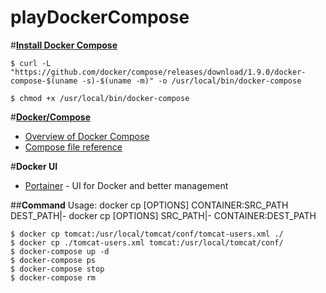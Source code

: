 # playDockerCompose


#**[Install Docker Compose](https://docs.docker.com/compose/install/)**

	$ curl -L "https://github.com/docker/compose/releases/download/1.9.0/docker-compose-$(uname -s)-$(uname -m)" -o /usr/local/bin/docker-compose

	$ chmod +x /usr/local/bin/docker-compose

#**[Docker/Compose](https://github.com/docker/compose)**
* [Overview of Docker Compose](https://docs.docker.com/compose/overview/)
* [Compose file reference](https://docs.docker.com/compose/compose-file/)


#**Docker UI**
* [Portainer](http://portainer.io/) - UI for Docker and better management


##**Command**
	Usage:  docker cp [OPTIONS] CONTAINER:SRC_PATH DEST_PATH|-
        	docker cp [OPTIONS] SRC_PATH|- CONTAINER:DEST_PATH
	
	$ docker cp tomcat:/usr/local/tomcat/conf/tomcat-users.xml ./
	$ docker cp ./tomcat-users.xml tomcat:/usr/local/tomcat/conf/	
	$ docker-compose up -d
	$ docker-compose ps
	$ docker-compose stop
	$ docker-compose rm
	
